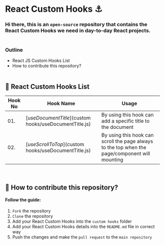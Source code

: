 # React Custom Hooks ⚓<br>

### Hi there, this is an ```open-source``` repository that contains the React Custom Hooks we need in day-to-day React projects. <br><br>

### Outline
- React JS Custom Hooks List
- How to contribute this repository? <br><br>

## 📘 React Custom Hooks List

| **Hook No** | **Hook Name**  | **Usage** |
| --- | ------------------ | ---------------------------------------------------------------------------------------------- |
| 01. | [_useDocumentTitle_](custom hooks/useDocumentTitle.js) | By using this hook can add a specific title to the document                                    |
| 02. | [_useScrollToTop_](custom hooks/useDocumentTitle.js)   | By using this hook can scroll the page always to the top when the page/component will mounting |

<br>

## 🎁 How to contribute this repository?
#### Follow the guide:
1. ```Fork``` the repository
2. ```Clone``` the repository
3. Add your React Custom Hooks into the ```custom hooks``` folder
4. Add your React Custom Hooks details into the ```README.md``` file in correct way
5. Push the changes and make the ```pull request``` to the ```main repository```
